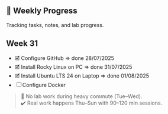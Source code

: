 ## 📅 Weekly Progress

Tracking tasks, notes, and lab progress.


## Week 31 

- 🗹 Configure GitHub => done 28/07/2025
- 🗹 Install Rocky Linux on PC => done 31/07/2025
- 🗹 Install Ubuntu LTS 24 on Laptop => done 01/08/2025
- ☐ Configure Docker


> 🔄 No lab work during heavy commute (Tue–Wed).  
> ✔️ Real work happens Thu–Sun with 90–120 min sessions.
